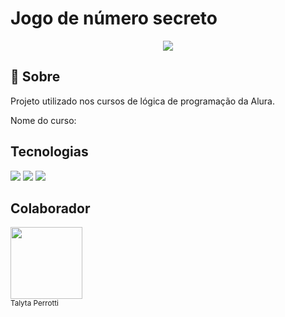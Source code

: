 <h1>Jogo de número secreto</h1>
<div align="center">

  <img src="https://img.shields.io/badge/status-desenvolvimento-green?style=for-the-badge">

</div>
<h2> 📝 Sobre</h2>
<p>Projeto utilizado nos cursos de lógica de programação da Alura.</p>
<p>Nome do curso: </p>

## Tecnologias
<div>
  <img src="https://img.shields.io/badge/HTML-violet?style=flat&logo=html5&logoColor-white">
  <img src="https://img.shields.io/badge/CSS-blue?style=flat&logo=css3&logoColor-white">
  <img src="https://img.shields.io/badge/JavaScripst-orange?style=flat&logo=javascript&logoColor-black">
</div>

## Colaborador
<img loading="lazy" src="https://github.com/user-attachments/assets/8574ae05-d0c5-402d-8c1a-bfab17bdf955" width=115><br><sub>Talyta Perrotti</sub>

